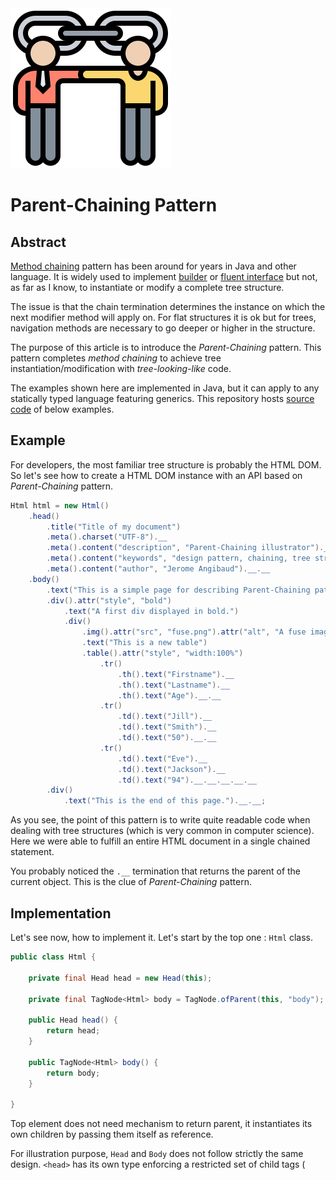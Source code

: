 <img src="connection.png"/>

# Parent-Chaining Pattern

## Abstract

[Method chaining](https://martinfowler.com/dslCatalog/methodChaining.html) pattern has been around 
for years in Java and other language. It is widely used to implement [builder](https://martinfowler.com/dslCatalog/constructionBuilder.html) 
or [fluent interface](https://martinfowler.com/bliki/FluentInterface.html)
but not, as far as I know, to instantiate or modify a complete tree structure.

The issue is that the chain termination determines the instance on which the next modifier method will apply on.
For flat structures it is ok but for trees, navigation methods are necessary to go deeper or higher in the structure. 

The purpose of this article is to introduce the *Parent-Chaining* pattern. This pattern completes *method chaining* to 
achieve tree instantiation/modification with *tree-looking-like* code. 

The examples shown here are implemented in Java, but it can apply to any statically typed language featuring generics. 
This repository hosts [source code](src/com/github/djeang/parentchaining) of below examples.

## Example

For developers, the most familiar tree structure is probably the HTML DOM. So let's see how to create 
a HTML DOM instance with an API based on *Parent-Chaining* pattern.

```Java
Html html = new Html()
    .head()
        .title("Title of my document")
        .meta().charset("UTF-8").__
        .meta().content("description", "Parent-Chaining illustrator").__
        .meta().content("keywords", "design pattern, chaining, tree structure, Java").__
        .meta().content("author", "Jerome Angibaud").__.__
    .body()
        .text("This is a simple page for describing Parent-Chaining pattern.")
        .div().attr("style", "bold")
            .text("A first div displayed in bold.")
            .div()
                .img().attr("src", "fuse.png").attr("alt", "A fuse image.").__
                .text("This is a new table")
                .table().attr("style", "width:100%")
                    .tr()
                        .th().text("Firstname").__
                        .th().text("Lastname").__
                        .th().text("Age").__.__
                    .tr()
                        .td().text("Jill").__
                        .td().text("Smith").__
                        .td().text("50").__.__
                    .tr()
                        .td().text("Eve").__
                        .td().text("Jackson").__
                        .td().text("94").__.__.__.__.__
        .div()
            .text("This is the end of this page.").__.__;
```
As you see, the point of this pattern is to write quite readable code when dealing with tree structures 
(which is very common in computer science). Here we were able to fulfill an entire HTML document in a single chained statement. 

You probably noticed the `.__` termination that returns the parent of the current object. 
This is the clue of *Parent-Chaining* pattern.

## Implementation

Let's see now, how to implement it. Let's start by the top one : `Html` class.

```Java
public class Html {

    private final Head head = new Head(this);

    private final TagNode<Html> body = TagNode.ofParent(this, "body");

    public Head head() {
        return head;
    }
    
    public TagNode<Html> body() {
        return body;
    }

}
```
Top element does not need mechanism to return parent, it instantiates its own children by passing them 
itself as reference.

For illustration purpose, `Head` and `Body` does not follow strictly the same design. `<head>` has its own type 
enforcing a restricted set of child tags (<title> or <meta>), while `<body>` and its children use a generic `TagNode` type.
 
```Java
public class Head {

    public final Html __;  // For parent chaining

    private String title;

    private final List<Meta> metas = new LinkedList<>();

    Head(Html parent) {
        this.__ = parent;
    }
```
`Head` only has `Html` as parent, so we don't need of *generics*. In contrast, `TagNode` can have both `TagName`or 
`Html` as parent : we need generics to handle properly this case.

```Java
public class TagNode<P> implements Node {  // P is the genreric type of the parent

    public final P __; // Parent for chaining

    private final String name;  // The tag name : body, div, img, ...

    ...

    protected TagNode(P parent, String name) {
        this.__ = parent;
        this.name = name;
    }

    // To be used in parent-chaining context
    public static <P> TagNode<P> ofParent(P parent, String name) {
        return new TagNode<>(parent, name);
    }

    // To be used outside parent-chaining context
    public static TagNode of(String name) {
        return new TagNode(null, name);
    }
    ...

``` 
The `<P>` generic parameter stands for the type of the parent. Thanks to `of` factory methods, this class can be used 
inside or outside of a parent-chaining pattern.

To append children and attributes to nodes, method `TagNode#child(tagName)` creates a child instance, adds it to its children then return 
the child. To make code more readable, short-cuts has `div()`, `table()`, `tr()`, ... has been implemented.

Note that `child` method returns a `TagNode<TagNode<P>>` and not a `TagNote<T>` as it returns the generic type of the child,
not of itself.

```Java
public TagNode<TagNode<P>> child(String name) {
        TagNode<TagNode<P>> child = TagNode.ofParent(this, name);
        this.children.add(child);
        return child;
    }

    public TagNode<P> text(String text) {
        this.children.add(new TextNode(text));
        return this;
    }

    public TagNode<TagNode<P>> div() {
        return child("div");
    }

    public TagNode<TagNode<P>> img() {
        return child("img");
    }

   ...
```

You can use Java functional consumer to delegate par of the tree handling by a method. `TagLib` implements a 
`apply(Consumer<TagNode)` method for delegation.

```Java
public TagNode<P> apply(Consumer<TagNode<?>> consumer) {
    consumer.accept(this);
    return this;
}
```

So client can handle entire part of the tree in dedicated methods or implement a visitor like pattern.


``` Java
public class MainVariant {

    public static void main(String[] args) {
        Html html = new Html()
            .head()
                .title("Title of my document")
                .meta().charset("UTF-8").__.__
            .body()
                .table().attr("style", "width:100%")
                    .tr()
                        .th().text("Firstname").__
                        .th().text("Lastname").__
                        .th().text("Age").__.__
                    .apply(addRow("Jill", "Smith", "50"))
                    .apply(addRow("Eve", "Jackson", "94")).__
                .apply(MainVariant::addEnding).__;
        System.out.println(html);
    }

    static void addEnding(TagNode tagNode) {
        tagNode
            .div().attr("style", "bold")
                .text("This is the end of this page.");
    }

    static Consumer<TagNode<?>> addRow(String firstname, String lastname, String age) {
        return tagNode -> tagNode
                .tr()
                    .td().text(firstname).__
                    .td().text(lastname).__
                    .td().text(age);
    }
}
```

## Conclusion

*Parent-Chaining* pattern is a solution to impove greatly code readability at a cost of very few extra coding / complexity.

We can imagine XML handling solution based on this pattern to manipulate DOM in a cleaner way or generate better code 
than Jaxb does.

Also, version 0.9 of [Jeka](https://dev.jeka) will rely heavily on this pattern to configure project builds.





> Icons made by <a href="https://www.flaticon.com/authors/eucalyp" title="Eucalyp">Eucalyp</a> from <a href="https://www.flaticon.com/" title="Flaticon"> www.flaticon.com</a>
